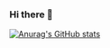 ### Hi there 👋

[![Anurag's GitHub stats](https://github-readme-stats.vercel.app/api?breakndreamanuraghazra)](https://github.com/anuraghazra/github-readme-stats)


<!--
**breakndream/breakndream** is a ✨ _special_ ✨ repository because its `README.md` (this file) appears on your GitHub profile.

Here are some ideas to get you started:

- 🔭 I’m currently working on ...
- 🌱 I’m currently learning ...
- 👯 I’m looking to collaborate on ...
- 🤔 I’m looking for help with ...
- 💬 Ask me about ...
- 📫 How to reach me: ...
- 😄 Pronouns: ...
- ⚡ Fun fact: ...
-->
